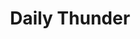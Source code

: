 ---
link: "http://dailythunder.com/"
title: Daily Thunder
layout: null
permalink: null
order: 2
external: true
image: 'DailyThunder-50.png'
---
